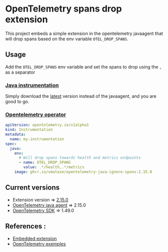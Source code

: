 # OpenTelemetry spans drop extension

This project embeds a simple extension in the opentelemetry javaagent that will drop spans based on the env variable `OTEL_DROP_SPANS`.

## Usage

Add the `OTEL_DROP_SPANS` env variable and set the spans to drop using the `,` as a separator

### [Java instrumentation](https://opentelemetry.io/docs/instrumentation/java/automatic/)
Simply download the [latest](https://github.com/vmaleze/opentelemetry-java-ignore-spans/releases) version instead of the javaagent, and you are good to go.  

### [Opentelemetry operator](https://github.com/open-telemetry/opentelemetry-operator#use-customized-or-vendor-instrumentation)

```yaml
apiVersion: opentelemetry.io/v1alpha1
kind: Instrumentation
metadata:
  name: my-instrumentation
spec:
  java:
    env:
      # Will drop spans towards health and metrics endpoints
      - name: OTEL_DROP_SPANS
        value: .*/health,.*/metrics
    image: ghcr.io/vmaleze/opentelemetry-java-ignore-spans:2.15.0
```

## Current versions
* Extension version => [2.15.0](https://github.com/vmaleze/opentelemetry-java-ignore-spans/releases)
* [OpenTelemetry java agent](https://github.com/open-telemetry/opentelemetry-java-instrumentation) => 2.15.0
* [OpenTelemetry SDK](https://github.com/open-telemetry/opentelemetry-java) => 1.49.0

## References :
* [Embedded extension](https://github.com/open-telemetry/opentelemetry-java-instrumentation/blob/main/examples/extension/README.md#embed-extensions-in-the-opentelemetry-agent)
* [OpenTelemetry exemples](https://github.com/open-telemetry/opentelemetry-java-instrumentation/blob/main/examples/extension/src/main/java/com/example/javaagent/DemoSampler.java)
